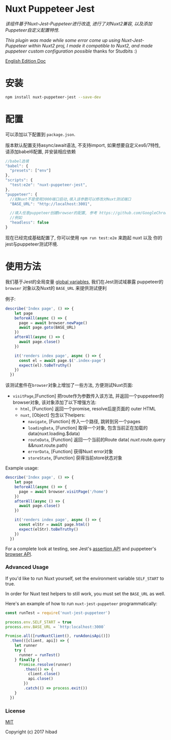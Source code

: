 # Nuxt Puppeteer Jest

*该组件基于Nuxt-Jest-Puppeteer进行改造, 进行了对Nuxt2兼容, 以及添加Puppeteer自定义配置特性.*

*This plugin was made while some error come up using Nuxt-Jest-Puppeteer within Nuxt2 proj, I made it compatible to Nuxt2, and made puppeteer custom configuration possible*
thanks for Studbits :)

[English Edition Doc](https://github.com/studbits/nuxt-jest-puppeteer)

# 安装

```bash
npm install nuxt-puppeteer-jest --save-dev

```

# 配置

可以添加以下配置到 `package.json`.

版本默认配置支持async/await语法, 不支持import, 如果想要自定义es6/7特性, 请添加babel6配置, 并安装相应依赖

```js
//babel选填
"babel": {  
  "presets": ["env"]
},
"scripts": {
  "test:e2e": "nuxt-puppeteer-jest",
},
"puppeteer": {
  //如Nuxt不是使用3000端口启动,填入该参数可以修改对Nuxt测试端口
  "BASE_URL": "http://localhost:3001", 

  //填入任意puppeteer创建browser的配置, 参考 https://github.com/GoogleChrome/puppeteer/blob/master/docs/api.md#puppeteerlaunchoptions
  //例如
  "headless": false
}

```

现在已经完成基础配置了, 你可以使用 `npm run test:e2e` 来跑起 nuxt 以及 你的jest与puppeteer测试环境.

# 使用方法

我们基于Jest的全局变量 [global variables](https://facebook.github.io/jest/docs/en/api.html), 
我们在Jest测试域暴露 puppeteer的 `browser` 对象以及Nuxt的 `BASE_URL` 来提供测试便利

例子:

```js
describe('Index page', () => {
    let page
    beforeAll(async () => {
      page = await browser.newPage()
      await page.goto(BASE_URL)
    })
    afterAll(async () => {
      await page.close()
    })

    it('renders index page', async () => {
      const el = await page.$('.index-page')
      expect(el).toBeTruthy()
    })
  })
```

该测试套件在`browser`对象上增加了一些方法, 方便测试Nuxt页面:
- `visitPage`,[Function] 把route作为参数传入该方法, 并返回一个puppeteer的 browser对象, 该对象添加了以下增强方法:
  - `html`, [Function] 返回一个promise, resolve后是页面的 outer HTML
  - `nuxt`, [Object] 包含以下helpers:
    - `navigate`, [Function] 传入一个路径, 跳转到另一个pages
    - `loadingData`, [Function] 取得一个对象, 包含当前正在加载的data($nuxt.$loading.$data)
    - `routeData`, [Function] 返回一个当前的Route data( $nuxt.$route.query &&$nuxt.$route.path)
    - `errorData`, [Function] 获得Nuxt error对象
    - `storeState`, [Function] 获得当前store状态对象

Example usage:

```js
describe('Index page', () => {
    let page
    beforeAll(async () => {
      page = await browser.visitPage('/home')
    })
    afterAll(async () => {
      await page.close()
    })

    it('renders index page', async () => {
      const elStr = await page.html()
      expect(elStr).toBeTruthy()
    })
  })
```

For a complete look at testing, see Jest's [assertion API](https://facebook.github.io/jest/docs/en/expect.html)
and puppeteer's [browser API](https://github.com/GoogleChrome/puppeteer/blob/master/docs/api.md).

### Advanced Usage

If you'd like to run Nuxt yourself, set the environment variable `SELF_START` to true.

In order for Nuxt test helpers to still work, you must set the `BASE_URL` as well.

Here's an example of how to run `nuxt-jest-puppeteer` programmatically:

```js
const runTest = require('nuxt-jest-puppeteer')

process.env.SELF_START = true
process.env.BASE_URL = `http:localhost:3000`

Promise.all([runNuxtClient(), runAdonisApi()])
  .then(([client, api]) => {
    let runner
    try {
      runner = runTest()
    } finally {
      Promise.resolve(runner)
        .then(() => {
          client.close()
          api.close()
        })
        .catch(() => process.exit())
    }
  })
```
### License

[MIT](./LICENSE)

Copyright (c) 2017 hibad
